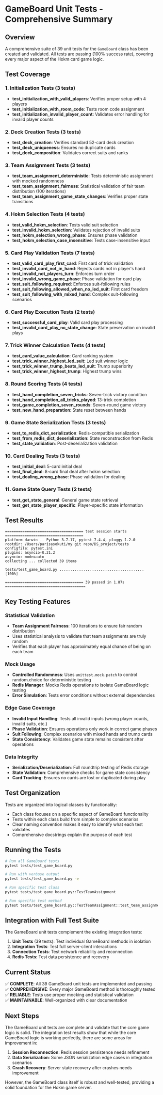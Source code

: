 # GameBoard Unit Tests - Comprehensive Summary

## Overview
A comprehensive suite of 39 unit tests for the `GameBoard` class has been created and validated. All tests are passing (100% success rate), covering every major aspect of the Hokm card game logic.

## Test Coverage

### 1. Initialization Tests (3 tests)
- **test_initialization_with_valid_players**: Verifies proper setup with 4 players
- **test_initialization_with_room_code**: Tests room code assignment  
- **test_initialization_invalid_player_count**: Validates error handling for invalid player counts

### 2. Deck Creation Tests (3 tests)
- **test_deck_creation**: Verifies standard 52-card deck creation
- **test_deck_uniqueness**: Ensures no duplicate cards
- **test_deck_composition**: Validates correct suits and ranks

### 3. Team Assignment Tests (3 tests)
- **test_team_assignment_deterministic**: Tests deterministic assignment with mocked randomness
- **test_team_assignment_fairness**: Statistical validation of fair team distribution (100 iterations)
- **test_team_assignment_game_state_changes**: Verifies proper state transitions

### 4. Hokm Selection Tests (4 tests)
- **test_valid_hokm_selection**: Tests valid suit selection
- **test_invalid_hokm_selection**: Validates rejection of invalid suits
- **test_hokm_selection_wrong_phase**: Ensures phase validation
- **test_hokm_selection_case_insensitive**: Tests case-insensitive input

### 5. Card Play Validation Tests (7 tests)
- **test_valid_card_play_first_card**: First card of trick validation
- **test_invalid_card_not_in_hand**: Rejects cards not in player's hand
- **test_invalid_not_players_turn**: Enforces turn order
- **test_invalid_wrong_game_phase**: Phase validation for card play
- **test_suit_following_required**: Enforces suit-following rules
- **test_suit_following_allowed_when_no_led_suit**: First card freedom
- **test_suit_following_with_mixed_hand**: Complex suit-following scenarios

### 6. Card Play Execution Tests (2 tests)
- **test_successful_card_play**: Valid card play processing
- **test_invalid_card_play_no_state_change**: State preservation on invalid plays

### 7. Trick Winner Calculation Tests (4 tests)
- **test_card_value_calculation**: Card ranking system
- **test_trick_winner_highest_led_suit**: Led suit winner logic
- **test_trick_winner_trump_beats_led_suit**: Trump superiority
- **test_trick_winner_highest_trump**: Highest trump wins

### 8. Round Scoring Tests (4 tests)
- **test_hand_completion_seven_tricks**: Seven-trick victory condition
- **test_hand_completion_all_tricks_played**: 13-trick completion
- **test_game_completion_seven_rounds**: Seven-round game victory
- **test_new_hand_preparation**: State reset between hands

### 9. Game State Serialization Tests (3 tests)
- **test_to_redis_dict_serialization**: Redis-compatible serialization
- **test_from_redis_dict_deserialization**: State reconstruction from Redis
- **test_state_validation**: Post-deserialization validation

### 10. Card Dealing Tests (3 tests)
- **test_initial_deal**: 5-card initial deal
- **test_final_deal**: 8-card final deal after hokm selection
- **test_dealing_wrong_phase**: Phase validation for dealing

### 11. Game State Query Tests (2 tests)
- **test_get_state_general**: General game state retrieval
- **test_get_state_player_specific**: Player-specific state information

## Test Results

```
==================================== test session starts ====================================
platform darwin -- Python 3.7.17, pytest-7.4.4, pluggy-1.2.0
rootdir: /Users/parisasokuti/my git repo/DS_project/tests
configfile: pytest.ini
plugins: asyncio-0.21.2
asyncio: mode=auto
collecting ... collected 39 items                                                                          

tests/test_game_board.py .......................................                      [100%]

==================================== 39 passed in 1.87s =====================================
```

## Key Testing Features

### Statistical Validation
- **Team Assignment Fairness**: 100 iterations to ensure fair random distribution
- Uses statistical analysis to validate that team assignments are truly random
- Verifies that each player has approximately equal chance of being on each team

### Mock Usage
- **Controlled Randomness**: Uses `unittest.mock.patch` to control random.choice for deterministic testing
- **Redis Manager**: Mocks Redis operations to isolate GameBoard logic testing
- **Error Simulation**: Tests error conditions without external dependencies

### Edge Case Coverage
- **Invalid Input Handling**: Tests all invalid inputs (wrong player counts, invalid suits, etc.)
- **Phase Validation**: Ensures operations only work in correct game phases
- **Suit Following**: Complex scenarios with mixed hands and trump cards
- **State Consistency**: Validates game state remains consistent after operations

### Data Integrity
- **Serialization/Deserialization**: Full roundtrip testing of Redis storage
- **State Validation**: Comprehensive checks for game state consistency
- **Card Tracking**: Ensures no cards are lost or duplicated during play

## Test Organization

Tests are organized into logical classes by functionality:
- Each class focuses on a specific aspect of GameBoard functionality
- Tests within each class build from simple to complex scenarios
- Clear naming convention makes it easy to identify what each test validates
- Comprehensive docstrings explain the purpose of each test

## Running the Tests

```bash
# Run all GameBoard tests
pytest tests/test_game_board.py

# Run with verbose output
pytest tests/test_game_board.py -v

# Run specific test class
pytest tests/test_game_board.py::TestTeamAssignment

# Run specific test method
pytest tests/test_game_board.py::TestTeamAssignment::test_team_assignment_fairness
```

## Integration with Full Test Suite

The GameBoard unit tests complement the existing integration tests:

1. **Unit Tests** (39 tests): Test individual GameBoard methods in isolation
2. **Integration Tests**: Test full server-client interactions
3. **Connection Tests**: Test network reliability and reconnection
4. **Redis Tests**: Test data persistence and recovery

## Current Status

✅ **COMPLETE**: All 39 GameBoard unit tests are implemented and passing  
✅ **COMPREHENSIVE**: Every major GameBoard method is thoroughly tested  
✅ **RELIABLE**: Tests use proper mocking and statistical validation  
✅ **MAINTAINABLE**: Well-organized with clear documentation  

## Next Steps

The GameBoard unit tests are complete and validate that the core game logic is solid. The integration test results show that while the core GameBoard logic is working perfectly, there are some areas for improvement in:

1. **Session Reconnection**: Redis session persistence needs refinement
2. **Data Serialization**: Some JSON serialization edge cases in integration scenarios
3. **Crash Recovery**: Server state recovery after crashes needs improvement

However, the GameBoard class itself is robust and well-tested, providing a solid foundation for the Hokm game server.
